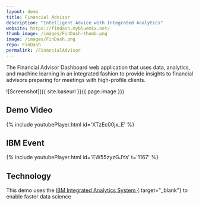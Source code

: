 ```yaml
---
layout: demo
title: Financial Advisor
description: "Intelligent Advice with Integrated Analytics"
website: https://findash.mybluemix.net/
thumb_image: /images/FinDash-thumb.png
image: /images/FinDash.png
repo: FinDash
permalink: /FinancialAdvisor
---
```


The Financial Advisor Dashboard web application that uses data, analytics, and machine learning in an integrated fashion to provide insights to financial advisors preparing for meetings with high-profile clients.

![Screenshot]({{ site.baseurl }}{{ page.image }})

## Demo Video

{% include youtubePlayer.html id='XTzEc00jx_E' %}

## IBM Event

{% include youtubePlayer.html id='EW55zyzGJYs' t='1167' %}

## Technology

This demo uses the [IBM Integrated Analytics System
](https://www.ibm.com/us-en/marketplace/integrated-analytics-system){:target="_blank"} to enable faster data science